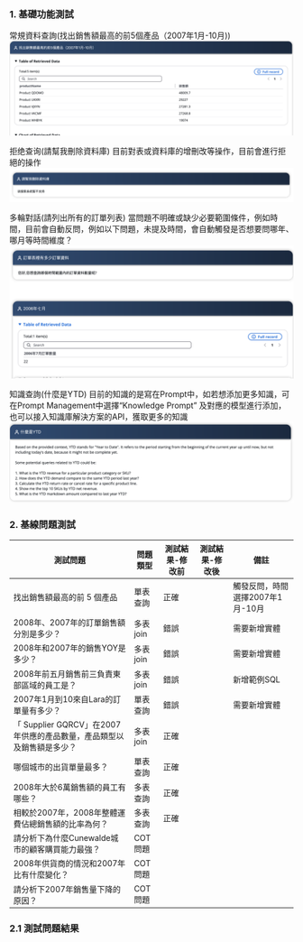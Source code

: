 ### 1. 基礎功能測試
常規資料查詢(找出銷售額最高的前5個產品（2007年1月-10月))
![image](images/q1.png)

拒绝查询(請幫我刪除資料庫)
目前對表或資料庫的增刪改等操作，目前會進行拒絕的操作
![image](images/q2.png)

多輪對話(請列出所有的訂單列表)
當問題不明確或缺少必要範圍條件，例如時間，目前會自動反問，例如以下問題，未提及時間，會自動觸發是否想要問哪年、哪月等時間維度？
![image](images/q3.png)

知識查詢(什麼是YTD)
目前的知識的是寫在Prompt中，如若想添加更多知識，可在Prompt Management中選擇“Knowledge Prompt” 及對應的模型進行添加，也可以接入知識庫解決方案的API，獲取更多的知識
![image](images/q4.png)

### 2. 基線問題測試
| 測試問題 | 問題類型 | 測試結果-修改前 | 測試結果-修改後 | 備註  | 
| -------- | -------- | -------- | -------- | -------- | 
| 找出銷售額最高的前 5 個產品 | 單表查詢 | 正確 |  | 觸發反問，時間選擇2007年1月-10月 | 
| 2008年、2007年的訂單銷售額分別是多少？ | 多表join | 錯誤 |  | 需要新增實體 | 
| 2008年和2007年的銷售YOY是多少？ | 多表join | 錯誤 |  | 需要新增實體 | 
| 2008年前五月銷售前三負責東部區域的員工是？ | 多表join | 錯誤 |  | 新增範例SQL | 
| 2007年1月到10來自Lara的訂單量有多少？ | 單表查詢 | 錯誤 |  | 需要新增實體 | 
| 「 Supplier GQRCV」在2007年供應的產品數量，產品類型以及銷售額是多少？ | 多表join | 正確 |  |  | 
| 哪個城市的出貨單量最多？ | 單表查詢 | 正確 |  |  | 
| 2008年大於6萬銷售額的員工有哪些？ | 多表查詢 | 正確 |  |  | 
| 相較於2007年，2008年整體運費佔總銷售額的比率為何？ | 多表查詢 | 正確 |  |  | 
| 請分析下為什麼Cunewalde城市的顧客購買能力最強？ | COT問題 |  |  |  | 
| 2008年供貨商的情況和2007年比有什麼變化？ | COT問題 |  |  |  | 
| 請分析下2007年銷售量下降的原因？ | COT問題 |  |  |  | 

### 2.1 測試問題結果



